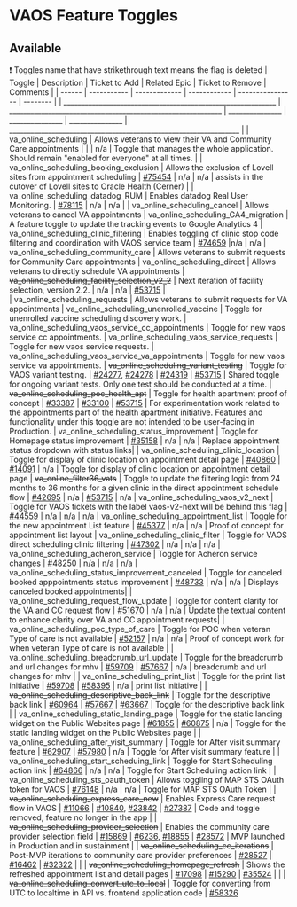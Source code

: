 # VAOS Feature Toggles

## Available

:exclamation: Toggles name that have strikethrough text means the flag is deleted
| Toggle | Description | Ticket to Add | Related Epic | Ticket to Remove | Comments |
| ------ | ----------- | ------------- | ------------ | ---------------- | -------- |
| ____________________________________________________________ | ____________________________________________________________ | _______________ | _______________ | _______________ | _________________________________________________________________ |
| va_online_scheduling | Allows veterans to view their VA and Community Care appointments |  |  | n/a | Toggle that manages the whole application. Should remain "enabled for everyone" at all times. |
| va_online_scheduling_booking_exclusion | Allows the exclusion of Lovell sites from appointment scheduling | [#75454](https://app.zenhub.com/workspaces/appointments-team-603fdef281af6500110a1691/issues/gh/department-of-veterans-affairs/va.gov-team/75454) | n/a | n/a | assists in the cutover of Lovell sites to Oracle Health (Cerner) |
| va_online_scheduling_datadog_RUM | Enables datadog Real User Monitoring. | [#78115](https://app.zenhub.com/workspaces/appointments-team-603fdef281af6500110a1691/issues/gh/department-of-veterans-affairs/va.gov-team/78115) | n/a | n/a |
| va_online_scheduling_cancel | Allows veterans to cancel VA appointments
| va_online_scheduling_GA4_migration |  A feature toggle to update the tracking events to Google Analytics 4
| va_online_scheduling_clinic_filtering | Enables toggling of clinic stop code filtering and coordination with VAOS service team | [#74659](https://app.zenhub.com/workspaces/appointments-team-603fdef281af6500110a1691/issues/gh/department-of-veterans-affairs/va.gov-team/74659) |n/a | n/a 
| va_online_scheduling_community_care | Allows veterans to submit requests for Community Care appointments
| va_online_scheduling_direct | Allows veterans to directly schedule VA appointments
| ~~va_online_scheduling_facility_selection_v2_2~~ | Next iteration of facility selection, version 2.2. | n/a | n/a | [#53715](https://github.com/department-of-veterans-affairs/va.gov-team/issues/53715) |  
| va_online_scheduling_requests | Allows veterans to submit requests for VA appointments
| va_online_scheduling_unenrolled_vaccine | Toggle for unenrolled vaccine scheduling discovery work.
| va_online_scheduling_vaos_service_cc_appointments | Toggle for new vaos service cc appointments.
| va_online_scheduling_vaos_service_requests | Toggle for new vaos service requests.
| va_online_scheduling_vaos_service_va_appointments | Toggle for new vaos service va appointments.
| ~~va_online_scheduling_variant_testing~~ | Toggle for VAOS variant testing. | [#24277](https://app.zenhub.com/workspace/o/department-of-veterans-affairs/va.gov-team/issues/24277), [#24278](https://app.zenhub.com/workspace/o/department-of-veterans-affairs/va.gov-team/issues/24278) | [#24319](https://app.zenhub.com/workspaces/vaos-team-603fdef281af6500110a1691/issues/department-of-veterans-affairs/va.gov-team/24319) | [#53715](https://github.com/department-of-veterans-affairs/va.gov-team/issues/53715) | Shared toggle for ongoing variant tests. Only one test should be conducted at a time. 
| ~~va_online_scheduling_poc_health_apt~~ | Toggle for health apartment proof of concept | [#33387](https://github.com/department-of-veterans-affairs/va.gov-team/issues/33387) | [#33100](https://github.com/department-of-veterans-affairs/va.gov-team/issues/33100) | [#53715](https://github.com/department-of-veterans-affairs/va.gov-team/issues/53715) | For experimentation work related to the appointments part of the health apartment initiative. Features and functionality under this toggle are not intended to be user-facing in Production.
| va_online_scheduling_status_improvement | Toggle for Homepage status improvement | [#35158](https://app.zenhub.com/workspace/o/department-of-veterans-affairs/va.gov-team/issues/35158) |  n/a | n/a  | Replace appointment status dropdown with status links|
| va_online_scheduling_clinic_location | Toggle for display of clinic location on appointment detail page | [#40860](https://github.com/department-of-veterans-affairs/va.gov-team/issues/40860) | [#14091](https://github.com/department-of-veterans-affairs/va.gov-team/issues/14091) | n/a | Toggle for display of clinic location on appointment detail page
| ~~va_online_filter36_vats~~ | Toggle to update the filtering logic from 24 months to 36 months for a given clinic in the direct appointment schedule flow | [#42695](https://github.com/department-of-veterans-affairs/va.gov-team/issues/42695) | n/a | [#53715](https://github.com/department-of-veterans-affairs/va.gov-team/issues/53715) | n/a
| va_online_scheduling_vaos_v2_next | Toggle for VAOS tickets with the label vaos-v2-next will be behind this flag | [#44559](https://github.com/department-of-veterans-affairs/va.gov-team/issues/44559) | n/a | n/a | n/a
| va_online_scheduling_appointment_list | Toggle for the new appointment List feature | [#45377](https://github.com/department-of-veterans-affairs/va.gov-team/issues/45377) | n/a | n/a | Proof of concept for appointment list layout
| va_online_scheduling_clinic_filter | Toggle for VAOS direct scheduling clinic filtering | [#47302](https://github.com/department-of-veterans-affairs/va.gov-team/issues/47302) | n/a | n/a | n/a
| va_online_scheduling_acheron_service | Toggle for Acheron service changes | [#48250](https://github.com/department-of-veterans-affairs/va.gov-team/issues/48250) | n/a | n/a | n/a
| va_online_scheduling_status_improvement_canceled | Toggle for canceled booked apppointments status improvement | [#48733](https://github.com/department-of-veterans-affairs/va.gov-team/issues/48733) |  n/a | n/a  | Displays canceled booked appointments|
| va_online_scheduling_request_flow_update | Toggle for content clarity for the VA and CC request flow | [#51670](https://github.com/department-of-veterans-affairs/va.gov-team/issues/51670) |  n/a | n/a  | Update the textual content to enhance clarity over VA and CC appointment requests|
| va_online_scheduling_poc_type_of_care | Toggle for POC when veteran Type of care is not available  | [#52157](https://github.com/department-of-veterans-affairs/va.gov-team/issues/52157) |  n/a | n/a  | Proof of concept work for when veteran Type of care is not available |
| va_online_scheduling_breadcrumb_url_update | Toggle for the breadcrumb and url changes for mhv  | [#59709](https://github.com/department-of-veterans-affairs/va.gov-team/issues/59709) |  [#57667](https://app.zenhub.com/workspaces/appointments-team-603fdef281af6500110a1691/issues/gh/department-of-veterans-affairs/va.gov-team/57667) | n/a  | breadcrumb and url changes for mhv |
| va_online_scheduling_print_list | Toggle for the print list initiative  | [#59708](https://github.com/department-of-veterans-affairs/va.gov-team/issues/59708) |  [#58395](https://app.zenhub.com/workspaces/appointments-team-603fdef281af6500110a1691/issues/gh/department-of-veterans-affairs/va.gov-team/58395) | n/a  | print list initiative |
| ~~va_online_scheduling_descriptive_back_link~~ | Toggle for the descriptive back link  | [#60964](https://github.com/department-of-veterans-affairs/va.gov-team/issues/60964) |  [#57667](https://app.zenhub.com/workspaces/appointments-team-603fdef281af6500110a1691/issues/gh/department-of-veterans-affairs/va.gov-team/57667) | [#63667](https://github.com/department-of-veterans-affairs/va.gov-team/issues/63667)  | Toggle for the descriptive back link |
| va_online_scheduling_static_landing_page | Toggle for the static landing widget on the Public Websites page  | [#61855](https://github.com/department-of-veterans-affairs/va.gov-team/issues/61855) |  [#60875](https://app.zenhub.com/workspaces/appointments-team-603fdef281af6500110a1691/issues/gh/department-of-veterans-affairs/va.gov-team/60875) | n/a  | Toggle for the static landing widget on the Public Websites page |
| va_online_scheduling_after_visit_summary | Toggle for After visit summary feature  | [#62907](https://github.com/department-of-veterans-affairs/va.gov-team/issues/62907) |  [#57980](https://app.zenhub.com/workspaces/appointments-team-603fdef281af6500110a1691/issues/gh/department-of-veterans-affairs/va.gov-team/57980) | n/a  | Toggle for After visit summary feature |
| va_online_scheduling_start_scheduing_link | Toggle for Start Scheduling action link  | [#64866](https://github.com/department-of-veterans-affairs/va.gov-team/issues/64866) |  n/a | n/a  | Toggle for Start Scheduling action link |
| va_online_scheduling_sts_oauth_token  | Allows toggling of MAP STS OAuth token for VAOS | [#76148](https://github.com/department-of-veterans-affairs/va.gov-team/issues/76148) |  n/a | n/a  | Toggle for MAP STS OAuth Token |
| ~~va_online_scheduling_express_care_new~~ | Enables Express Care request flow in VAOS | [#11066](https://app.zenhub.com/workspaces/vaos-team-603fdef281af6500110a1691/issues/department-of-veterans-affairs/va.gov-team/11066) | [#10840](https://app.zenhub.com/workspaces/vaos-team-603fdef281af6500110a1691/issues/department-of-veterans-affairs/va.gov-team/10840), [#23842](https://github.com/department-of-veterans-affairs/va.gov-team/issues/23842) | [#27387](https://app.zenhub.com/workspaces/vaos-team-603fdef281af6500110a1691/issues/department-of-veterans-affairs/va.gov-team/27387) | Code and toggle removed, feature no longer in the app |
| ~~va_online_scheduling_provider_selection~~ | Enables the community care provider selection field | [#15869](https://app.zenhub.com/workspace/o/department-of-veterans-affairs/va.gov-team/issues/15869) | [#6236](https://github.com/department-of-veterans-affairs/va.gov-team/issues/6236), [#18855](https://github.com/department-of-veterans-affairs/va.gov-team/issues/18855) | [#28572](https://app.zenhub.com/workspaces/vaos-team-603fdef281af6500110a1691/issues/department-of-veterans-affairs/va.gov-team/28572) | MVP launched in Production and in sustainment |
| ~~va_online_scheduling_cc_iterations~~ | Post-MVP iterations to community care provider preferences | [#28527](https://app.zenhub.com/workspace/o/department-of-veterans-affairs/va.gov-team/issues/28527) | [#16462](https://app.zenhub.com/workspaces/vaos-team-603fdef281af6500110a1691/issues/department-of-veterans-affairs/va.gov-team/16462) | [#32322](https://github.com/department-of-veterans-affairs/va.gov-team/issues/32322) | |
| ~~va_online_scheduling_homepage_refresh~~ | Shows the refreshed appointment list and detail pages | [#17098](https://github.com/department-of-veterans-affairs/va.gov-team/issues/17098) | [#15290](https://github.com/department-of-veterans-affairs/va.gov-team/issues/15290) | [#35524](https://app.zenhub.com/workspaces/vaos-team-603fdef281af6500110a1691/issues/department-of-veterans-affairs/va.gov-team/35524) |  |
| ~~va_online_scheduling_convert_utc_to_local~~ | Toggle for converting from UTC to localtime in API vs. frontend application code | [#58326](https://github.com/department-of-veterans-affairs/va.gov-team/issues/58326)

